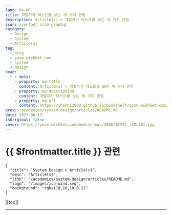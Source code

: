 ```yaml
---
lang: ko-KR
title: 개발자가 테스트를 보는 세 가지 관점
description: Article(s) > 개발자가 테스트를 보는 세 가지 관점
icon: iconfont icon-graphql
category: 
  - Design
  - System
  - Article(s)
tag: 
  - blog
  - yozm.wishket.com
  - system
  - design
head:
  - - meta:
    - property: og:title
      content: Article(s) > 개발자가 테스트를 보는 세 가지 관점
    - property: og:description
      content: 개발자가 테스트를 보는 세 가지 관점
    - property: og:url
      content: https://chanhi2000.github.io/bookshelf/yozm.wishket.com/2068.html
prev: /academics/system-design/articles/README.md
date: 2023-06-15
isOriginal: false
cover: https://yozm.wishket.com/media/news/2068/캡처11_rkMu3BI.jpg
---
```


# {{ $frontmatter.title }} 관련

```component VPCard
{
  "title": "System Design > Article(s)",
  "desc": "Article(s)",
  "link": "/academics/system-design/articles/README.md",
  "logo": "/images/ico-wind.svg",
  "background": "rgba(10,10,10,0.2)"
}
```

[[toc]]

---

<SiteInfo
  name="개발자가 테스트를 보는 세 가지 관점 | 요즘IT"
  desc="개발자가 작성하는 자동화된 테스트는 오랫동안 갑론을박이 있던 화제입니다. 그러나 현실적인 타협점을 찾는다면 그 효용성은 분명합니다. 평소에 테스트를 바라보는 몇 가지 관점이 부딪힌다는 생각을 갖고 있었지만 아직 글로 쓴 일은 없었는데, 지난 글 <코드 리뷰에 ‘켄트 벡’의 아이디어 접목하기>와 비슷하게, 켄트 벡(Kent Beck)이 쓴 ‘Abstract vs. Concrete Parameters’란 제목의 글이 고맙게도 또다시 영감을 주어 쓰는 글입니다."
  url="https://yozm.wishket.com/magazine/detail/2068/"
  logo="https://yozm.wishket.com/static/renewal/img/global/gnb_yozmit.svg"
  preview="https://yozm.wishket.com/media/news/2068/캡처11_rkMu3BI.jpg"/>

<!-- TODO: 작성 -->

